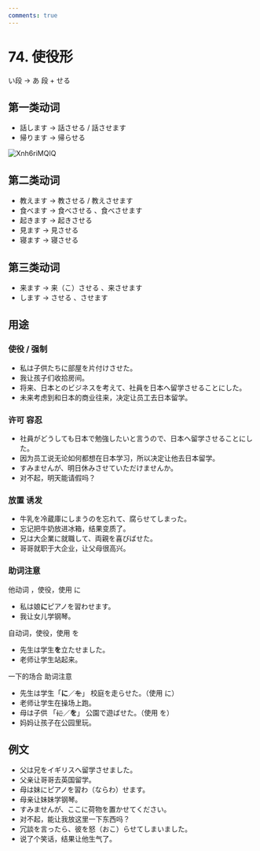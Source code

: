 ```yaml
---
comments: true
---
```


# 74. 使役形

い段 -> あ 段 + せる

## 第一类动词

- 話します -> 話させる / 話させます
- 帰ります -> 帰らせる

![Xnh6riMQIQ](https://pic.einverne.info/images/Xnh6riMQIQ.png)

## 第二类动词

- 教えます -> 教させる / 教えさせます
- 食べます -> 食べさせる 、食べさせます
- 起きます -> 起きさせる
- 見ます -> 見させる
- 寝ます -> 寝させる

## 第三类动词

- 来ます -> 来（こ）させる 、来させます
- します -> させる 、させます

## 用途

### 使役 / 强制

- 私は子供たちに部屋を片付けさせた。
- 我让孩子们收拾房间。
- 将来、日本とのビジネスを考えて、社員を日本へ留学させることにした。
- 未来考虑到和日本的商业往来，决定让员工去日本留学。

### 许可 容忍

- 社員がどうしても日本で勉強したいと言うので、日本へ留学させることにした。
- 因为员工说无论如何都想在日本学习，所以决定让他去日本留学。
- すみませんが、明日休みさせていただけませんか。
- 对不起，明天能请假吗？

### 放置 诱发

- 牛乳を冷蔵庫にしまうのを忘れて、腐らせてしまった。
- 忘记把牛奶放进冰箱，结果变质了。
- 兄は大企業に就職して、両親を喜びばせた。
- 哥哥就职于大企业，让父母很高兴。

### 助词注意

他动词 ，使役，使用 に

- 私は娘**に**ピアノを習わせます。
- 我让女儿学钢琴。

自动词，使役，使用 を

- 先生は学生**を**立たせました。
- 老师让学生站起来。

一下的场合 助词注意

- 先生は学生「**に**／~~を~~」 校庭を走らせた。（使用 に）
- 老师让学生在操场上跑。
- 母は子供 「~~に~~／**を**」 公園で遊ばせた。（使用 を）
- 妈妈让孩子在公园里玩。

## 例文

- 父は兄をイギリスへ留学させました。
- 父亲让哥哥去英国留学。
- 母は妹にピアノを習わ（ならわ）せます。
- 母亲让妹妹学钢琴。
- すみませんが、ここに荷物を置かせてください。
- 对不起，能让我放这里一下东西吗？
- 冗談を言ったら、彼を怒（おこ）らせてしまいました。
- 说了个笑话，结果让他生气了。
